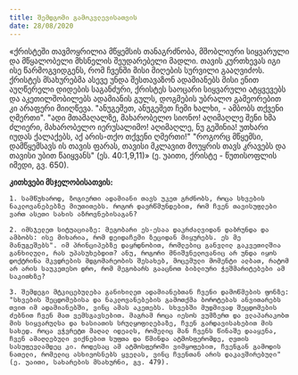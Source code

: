 ```yaml
---
title: შემდგომი გამოკვლევისათვის
date: 28/08/2020
---
```


«ქრისტეში თავმოყრილია მწყემსის თანაგრძნობა, მშობლიური სიყვარული და მწყალობელი მხსნელის შეუდარებელი მადლი. თავის კურთხევას იგი ისე წარმოგვიდგენს, რომ ჩვენში მისი მიღების სურვილი გააღვიძოს. ქრისტეს მსახურებმა ასევე უნდა შესთავაზონ ადამიანებს მისი ენით აუღწერელი დიდების საგანძური, ქრისტეს საოცარი სიყვარული ატყვევებს და აკეთილშობილებს ადამიანის გულს, დოგმების უბრალო გამეორებით კი არაფერი მიიღწევა. "ანუგეშეთ, ანუგეშეთ ჩემი ხალხი, - ამბობს თქვენი ღმერთი". "ადი მთამაღალზე, მახარობელო სიონო! აღიმაღლე შენი ხმა ძლიერი, მახარობელო იერუსალიმო! აღიმაღლე, ნუ გეშინია! უთხარი იუდას ქალაქებს, აქ არის-თქო თქვენი ღმერთი!" "როგორც მწყემსი, დამწყემსავს ის თავის ფარას, თავისი მკლავით მოუყრის თავს კრავებს და თავისი უბით წაიყვანს" (ეს. 40:1,9,11)» (ე. უაითი, ქრისტე - წუთისოფლის იმედი, გვ. 650).

**კითხვები მსჯელობისათვის:**

`1. სამწუხაროდ, ზოგიერთი ადამიანი თავს უკეთ გრძნობს, როცა სხვების ნაკლოვანებებზე მიუთითებს. როგორ დავრწმუნდებით, რომ ჩვენ თავისუფლები ვართ ასეთი სახის აზროვნებისაგან?`

`2. იმსჯელეთ სიტუაციაზე: მეგობარი ეს-ესაა დაკრძალვიდან დაბრუნდა და ამბობს: ისე მიხარია, რომ დეიდაჩემი ზეციდან მიყურებს. ეს მე მანუგეშებს". იმ პრინციპებზე დაყრდნობით, რომლებიც განვლილ გაკვეთილშია განხილული, რას უპასუხებდით? ანუ, როგორი მნიშვნელოვანიც არ უნდა იყოს დოქტრინა მკვდრების მდგომარეობის შესახებ, მოცემული მომენტი ალბათ, რატომ არ არის საუკეთესო დრო, რომ მეგობარს გააცნოთ ბიბლიური ჭეშმარიტებები ამ საკითხზე?`

`3. შემდეგი მტკიცებულება განიხილეთ ადამიანებთან ჩვენი დამოწმების ფონზე: "სხვების შეცდომებისა და ნაკლოვანებების გამოთქმა ბოროტებას ანვითარებს თვით იმ ადამიანებში, ვინც ამას აკეთებს. სხვებში მუდმივად შეცდომების ძებნით ჩვენ მათ ვემსგავსებით. მაგრამ როცა იესოს ვუმზერთ და ვლაპარაკობთ მის სიყვარულსა და ხასიათის სრულყოფილებაზე, ჩვენ გარდავისახებით მის სახედ. როცა ვჭვრეტთ მაღალ იდეალს, რომელიც მან ჩვენს წინაშე დააყენა, ჩვენ ამაღლებული ვიქნებით სუფთა და წმინდა ატმოსფერომდე, ღვთის სასუფევლამდეც კი. როდესაც ამ ატმოსფეროში ვიმყოფებით, ჩვენგან გამოდის ნათელი, რომელიც ასხივოსნებს ყველას, ვინც ჩვენთან არის დაკავშირებული" (ე. უაითი, სახარების მსახურნი, გვ. 479).`